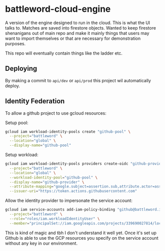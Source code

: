 # battleword-cloud-engine
A version of the engine designed to run in the cloud. This is what the UI talks to. Matches are saved into firestore objects. Wanted to keep firestore shenanigans out of main repo and make it mainly things that users may want to import themselves or that are necessary for demonstration purposes.

This repo will eventually contain things like the ladder etc.

## Deploying

By making a commit to `api/dev` or `api/prod` this project wil automatically deploy.

## Identity Federation

To allow a github project to use gcloud resources:

Setup pool:
```bash
gcloud iam workload-identity-pools create "github-pool" \
  --project="battleword" \
  --location="global" \
  --display-name="github-pool"
```

Setup workload:
```bash
gcloud iam workload-identity-pools providers create-oidc "github-provider" \
  --project="battleword" \
  --location="global" \
  --workload-identity-pool="github-pool" \
  --display-name="github-provider" \
  --attribute-mapping="google.subject=assertion.sub,attribute.actor=assertion.actor,attribute.aud=assertion.aud,attribute.repository=assertion.repository" \
  --issuer-uri="https://token.actions.githubusercontent.com"
```

Allow the identity provider to impersonate the service account:

```bash
gcloud iam service-accounts add-iam-policy-binding "github@battleword.iam.gserviceaccount.com" \
  --project="battleword" \
  --role="roles/iam.workloadIdentityUser" \
  --member="principalSet://iam.googleapis.com/projects/339690027814/locations/global/workloadIdentityPools/github-pool/attribute.repository/brensch/battleword-cloud-engine"
```
This is kind of magic and tbh I don't understand it well yet. Once it's set up Github is able to use the GCP resources you specify on the service account without any key in our environment.